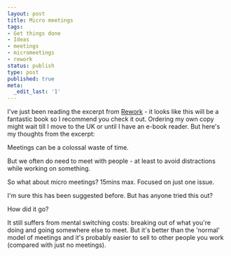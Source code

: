 ```yaml
---
layout: post
title: Micro meetings
tags:
- Get things done
- Ideas
- meetings
- micromeetings
- rework
status: publish
type: post
published: true
meta:
  _edit_last: '1'
---
```

I've just been reading the excerpt from <a href="http://37signals.com/rework/">Rework</a> - it looks like this will be a fantastic book so I recommend you check it out. Ordering my own copy might wait till I move to the UK or until I have an e-book reader. But here's my thoughts from the excerpt:



Meetings can be a colossal waste of time.



But we often do need to meet with people - at least to avoid distractions while working on something.



So what about micro meetings? 15mins max. Focused on just one issue.



I'm sure this has been suggested before. But has anyone tried this out?



How did it go?



It still suffers from mental switching costs: breaking out of what you're doing and going somewhere else to meet. But it's better than the 'normal' model of meetings and it's probably easier to sell to other people you work (compared with just no meetings).
